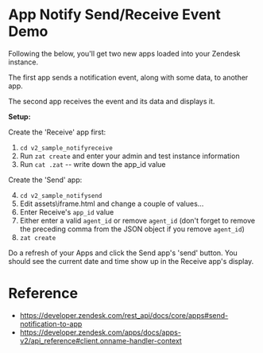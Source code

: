 # App Notify Send/Receive Event Demo

Following the below, you'll get two new apps loaded into your Zendesk instance.

The first app sends a notification event, along with some data, to another app. 

The second app receives the event and its data and displays it.

**Setup:**

Create the 'Receive' app first:

1. `cd v2_sample_notifyreceive`
2. Run `zat create` and enter your admin and test instance information
3. Run `cat .zat` -- write down the app_id value

Create the 'Send' app:  

4. `cd v2_sample_notifysend`
5. Edit assets\iframe.html and change a couple of values...
6. Enter Receive's `app_id` value
7. Either enter a valid `agent_id` or remove `agent_id` (don't forget to remove the preceding comma from the JSON object if you remove `agent_id`)
8. `zat create`

Do a refresh of your Apps and click the Send app's 'send' button. You should see the current date and time show up in the Receive app's display.

# Reference
* https://developer.zendesk.com/rest_api/docs/core/apps#send-notification-to-app  
* https://developer.zendesk.com/apps/docs/apps-v2/api_reference#client.onname-handler-context
